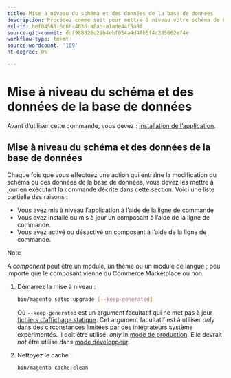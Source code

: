 ```yaml
---
title: Mise à niveau du schéma et des données de la base de données
description: Procédez comme suit pour mettre à niveau votre schéma de base de données Adobe Commerce.
exl-id: bef04561-6c6b-4636-a8ab-a1ade44f5a8f
source-git-commit: ddf988826c29b4ebf054a4d4fb5f4c285662ef4e
workflow-type: tm+mt
source-wordcount: '169'
ht-degree: 0%

---
```


# Mise à niveau du schéma et des données de la base de données

Avant d’utiliser cette commande, vous devez : [installation de l’application](../advanced.md).

## Mise à niveau du schéma et des données de la base de données

Chaque fois que vous effectuez une action qui entraîne la modification du schéma ou des données de la base de données, vous devez les mettre à jour en exécutant la commande décrite dans cette section. Voici une liste partielle des raisons :

* Vous avez mis à niveau l’application à l’aide de la ligne de commande
* Vous avez installé ou mis à jour un composant à l’aide de la ligne de commande.
* Vous avez activé ou désactivé un composant à l’aide de la ligne de commande.

>[!NOTE]
>
>A *component* peut être un module, un thème ou un module de langue ; peu importe que le composant vienne du Commerce Marketplace ou non.

1. Démarrez la mise à niveau :

   ```bash
   bin/magento setup:upgrade [--keep-generated]
   ```

   Où `--keep-generated` est un argument facultatif qui ne met pas à jour [fichiers d’affichage statique](../../configuration/cli/static-view-file-deployment.md). Cet argument facultatif est à utiliser *only* dans des circonstances limitées par des intégrateurs système expérimentés. Il doit être utilisé. *only* in [mode de production](../../configuration/bootstrap/application-modes.md#production-mode). Elle devrait *not* être utilisé dans [mode développeur](../../configuration/bootstrap/application-modes.md#developer-mode).

1. Nettoyez le cache :

   ```bash
   bin/magento cache:clean
   ```
